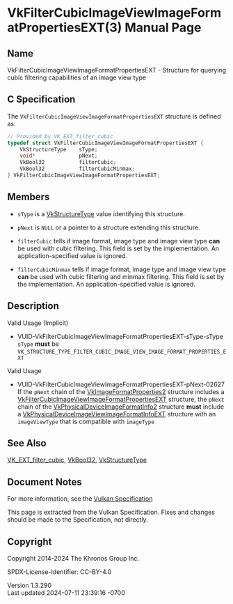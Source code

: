 # VkFilterCubicImageViewImageFormatPropertiesEXT(3) Manual Page

## Name

VkFilterCubicImageViewImageFormatPropertiesEXT - Structure for querying
cubic filtering capabilities of an image view type



## <a href="#_c_specification" class="anchor"></a>C Specification

The `VkFilterCubicImageViewImageFormatPropertiesEXT` structure is
defined as:

``` c
// Provided by VK_EXT_filter_cubic
typedef struct VkFilterCubicImageViewImageFormatPropertiesEXT {
    VkStructureType    sType;
    void*              pNext;
    VkBool32           filterCubic;
    VkBool32           filterCubicMinmax;
} VkFilterCubicImageViewImageFormatPropertiesEXT;
```

## <a href="#_members" class="anchor"></a>Members

- `sType` is a [VkStructureType](https://registry.khronos.org/vulkan/specs/1.3-extensions/man/html/VkStructureType.html) value identifying
  this structure.

- `pNext` is `NULL` or a pointer to a structure extending this
  structure.

- `filterCubic` tells if image format, image type and image view type
  **can** be used with cubic filtering. This field is set by the
  implementation. An application-specified value is ignored.

- `filterCubicMinmax` tells if image format, image type and image view
  type **can** be used with cubic filtering and minmax filtering. This
  field is set by the implementation. An application-specified value is
  ignored.

## <a href="#_description" class="anchor"></a>Description

Valid Usage (Implicit)

- <a
  href="#VUID-VkFilterCubicImageViewImageFormatPropertiesEXT-sType-sType"
  id="VUID-VkFilterCubicImageViewImageFormatPropertiesEXT-sType-sType"></a>
  VUID-VkFilterCubicImageViewImageFormatPropertiesEXT-sType-sType  
  `sType` **must** be
  `VK_STRUCTURE_TYPE_FILTER_CUBIC_IMAGE_VIEW_IMAGE_FORMAT_PROPERTIES_EXT`

Valid Usage

- <a
  href="#VUID-VkFilterCubicImageViewImageFormatPropertiesEXT-pNext-02627"
  id="VUID-VkFilterCubicImageViewImageFormatPropertiesEXT-pNext-02627"></a>
  VUID-VkFilterCubicImageViewImageFormatPropertiesEXT-pNext-02627  
  If the `pNext` chain of the
  [VkImageFormatProperties2](https://registry.khronos.org/vulkan/specs/1.3-extensions/man/html/VkImageFormatProperties2.html) structure
  includes a
  [VkFilterCubicImageViewImageFormatPropertiesEXT](https://registry.khronos.org/vulkan/specs/1.3-extensions/man/html/VkFilterCubicImageViewImageFormatPropertiesEXT.html)
  structure, the `pNext` chain of the
  [VkPhysicalDeviceImageFormatInfo2](https://registry.khronos.org/vulkan/specs/1.3-extensions/man/html/VkPhysicalDeviceImageFormatInfo2.html)
  structure **must** include a
  [VkPhysicalDeviceImageViewImageFormatInfoEXT](https://registry.khronos.org/vulkan/specs/1.3-extensions/man/html/VkPhysicalDeviceImageViewImageFormatInfoEXT.html)
  structure with an `imageViewType` that is compatible with `imageType`

## <a href="#_see_also" class="anchor"></a>See Also

[VK_EXT_filter_cubic](https://registry.khronos.org/vulkan/specs/1.3-extensions/man/html/VK_EXT_filter_cubic.html),
[VkBool32](https://registry.khronos.org/vulkan/specs/1.3-extensions/man/html/VkBool32.html), [VkStructureType](https://registry.khronos.org/vulkan/specs/1.3-extensions/man/html/VkStructureType.html)

## <a href="#_document_notes" class="anchor"></a>Document Notes

For more information, see the <a
href="https://registry.khronos.org/vulkan/specs/1.3-extensions/html/vkspec.html#VkFilterCubicImageViewImageFormatPropertiesEXT"
target="_blank" rel="noopener">Vulkan Specification</a>

This page is extracted from the Vulkan Specification. Fixes and changes
should be made to the Specification, not directly.

## <a href="#_copyright" class="anchor"></a>Copyright

Copyright 2014-2024 The Khronos Group Inc.

SPDX-License-Identifier: CC-BY-4.0

Version 1.3.290  
Last updated 2024-07-11 23:39:16 -0700
